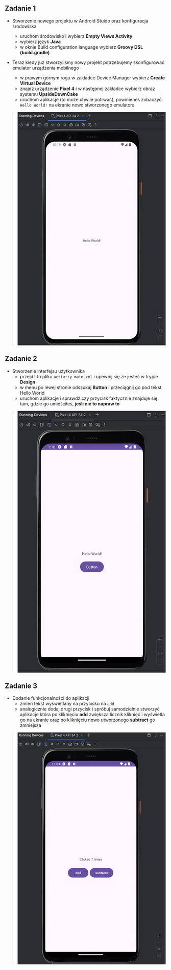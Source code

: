 ## Zadanie 1
- Stworzenie nowego projektu w Android Stuido oraz konfiguracja środowiska
  - uruchom środowisko i wybierz **Empty Views Activity**
  - wybierz język **Java**
  - w oknie Build configuration language wybierz **Groovy DSL (build.gradle)**
  
- Teraz kiedy już stworzyliśmy nowy projekt potrzebujemy skonfigurować emulator urządzenia mobilnego
  - w prawym górnym rogu w zakładce Device Manager wybierz **Create Virtual Device**
  - znajdź urządzenie **Pixel 4** i w następnej zakładce wybierz obraz systemu **UpsideDownCake**
  - uruchom aplikacje (to może chwile potrwać), powinieneś zobaczyć `Hello World!` na ekranie nowo stworzonego emulatora
> <img align="center" width="472" height="729" src="img/task1.jpg">
 
 ## Zadanie 2
- Stworzenie interfejsu użytkownika
  - przejdź to pliku `activity_main.xml` i upewnij się że jesteś w trypie **Design**
  - w menu po lewej stronie odszukaj **Button** i przeciągnij go pod tekst Hello World
  - uruchom aplikacje i sprawdź czy przycisk faktycznie znajduje się tam, gdzie go umieściłeś, **jeśli nie to napraw to**
> <img align="center" width="471" height="818" src="img/task2.jpg">
 
## Zadanie 3
- Dodanie funkcjonalności do aplikacji
  - zmień tekst wyświetlany na przycisku na `add` 
  - analogicznie dodaj drugi przycisk i spróbuj samodzielnie stworzyć aplikacje która po kliknięciu **add** zwiększa licznik kliknięć i wyświetla go na ekranie oraz po kliknięciu nowo utworzonego **subtract** go zmniejsza
> <img align="center" width="473" height="725" src="img/task3.jpg">
 
